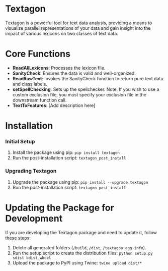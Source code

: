 <!-- # Textagon
Textagon is a project to help you analyze your text data. You can see its parallel representations and find out how different types of lexicon can add differentiations give two classes of text data.
 - ReadAllLexicons: process the lexicon file
 - SanityCheck: make sure the data is valid and well organized
 - ReadRawText: call SanityCheck function, return the pure text data, and return class labels
 - setSpellChecking: This is to setup spellchecker. 
            NOTE: if you want to use custom exclusion file, you need to specify your exclusion file in the downstream function calling.
 - TextToFeatures: 

# Setup:
 - First time: 
    - pip install textagon
    - textagon_post_install
 - Upgrade:
    - pip install --upgrade textagon
    - textagon_post_install

# Update package:
 - delete all generated folders (/build, /dist, /textagon.egg-info)
 - run "python setup.py sdist bdist_wheel"
 - run "twine upload dist/*" -->

# Textagon

Textagon is a powerful tool for text data analysis, providing a means to visualize parallel representations of your data and gain insight into the impact of various lexicons on two classes of text data.

# Core Functions

- **ReadAllLexicons**: Processes the lexicon file.
- **SanityCheck**: Ensures the data is valid and well-organized.
- **ReadRawText**: Invokes the SanityCheck function to return pure text data and class labels.
- **setSpellChecking**: Sets up the spellchecker. Note: If you wish to use a custom exclusion file, you must specify your exclusion file in the downstream function call.
- **TextToFeatures**: [Add description here]

# Installation

### Initial Setup

1. Install the package using pip: `pip install textagon`
2. Run the post-installation script: `textagon_post_install`


### Upgrading Textagon

1. Upgrade the package using pip: `pip install --upgrade textagon`
2. Run the post-installation script: `textagon_post_install`


# Updating the Package for Development

If you are developing the Textagon package and need to update it, follow these steps:

1. Delete all generated folders (`/build`, `/dist`, `/textagon.egg-info`).
2. Run the setup script to create the distribution files: `python setup.py sdist bdist_wheel`
3. Upload the package to PyPI using Twine: `twine upload dist/*`

